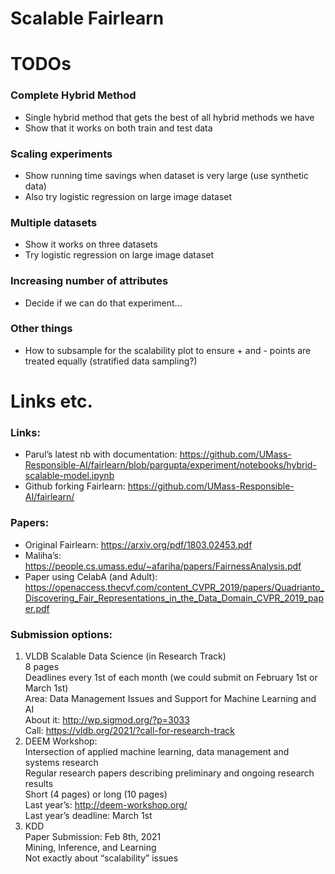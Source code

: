 # Scalable Fairlearn


# TODOs

### Complete Hybrid Method
* Single hybrid method that gets the best of all hybrid methods we have
* Show that it works on both train and test data

### Scaling experiments
* Show running time savings when dataset is very large (use synthetic data)
* Also try logistic regression on large image dataset

### Multiple datasets
* Show it works on three datasets
* Try logistic regression on large image dataset

### Increasing number of attributes
* Decide if we can do that experiment...

### Other things
* How to subsample for the scalability plot to ensure + and - points are treated equally (stratified data sampling?)


# Links etc.
### Links:
* Parul’s latest nb with documentation: https://github.com/UMass-Responsible-AI/fairlearn/blob/pargupta/experiment/notebooks/hybrid-scalable-model.ipynb 
* Github forking Fairlearn: https://github.com/UMass-Responsible-AI/fairlearn/


### Papers:
* Original Fairlearn: https://arxiv.org/pdf/1803.02453.pdf 
* Maliha’s: https://people.cs.umass.edu/~afariha/papers/FairnessAnalysis.pdf
* Paper using CelabA (and Adult): https://openaccess.thecvf.com/content_CVPR_2019/papers/Quadrianto_Discovering_Fair_Representations_in_the_Data_Domain_CVPR_2019_paper.pdf


### Submission options:
1. VLDB Scalable Data Science (in Research Track)<br>
   8 pages<br>
   Deadlines every 1st of each month (we could submit on February 1st or March 1st)<br>
   Area: Data Management Issues and Support for Machine Learning and AI <br>
   About it: http://wp.sigmod.org/?p=3033<br>
   Call: https://vldb.org/2021/?call-for-research-track<br>
2. DEEM Workshop:<br>
    Intersection of applied machine learning, data management and systems research<br>
    Regular research papers describing preliminary and ongoing research results<br>
    Short (4 pages) or long (10 pages)<br>
    Last year’s: http://deem-workshop.org/ <br>
    Last year’s deadline: March 1st<br>
3. KDD<br>
    Paper Submission: Feb 8th, 2021<br>
    Mining, Inference, and Learning<br>
    Not exactly about “scalability” issues
